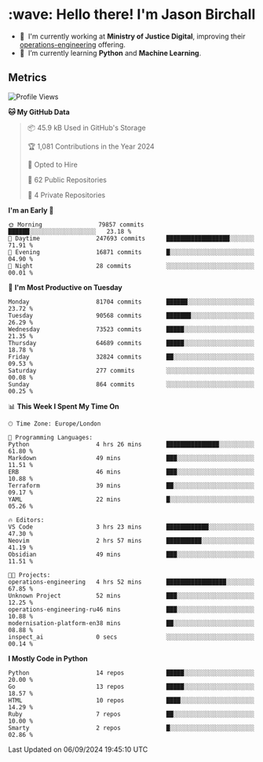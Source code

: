 <h1 align="left" id="jason-title">:wave: Hello there! I'm Jason Birchall</h1>

- :office: &nbsp;I'm currently working at **Ministry of Justice Digital**, improving their [operations-engineering](https://github.com/ministryofjustice/operations-engineering) offering.
- :seedling: &nbsp;I’m currently learning **Python** and **Machine Learning**.

<h2>Metrics</h2>

<!--START_SECTION:waka-->
![Profile Views](http://img.shields.io/badge/Profile%20Views-20-blue)

**🐱 My GitHub Data** 

> 📦 45.9 kB Used in GitHub's Storage 
 > 
> 🏆 1,081 Contributions in the Year 2024
 > 
> 💼 Opted to Hire
 > 
> 📜 62 Public Repositories 
 > 
> 🔑 4 Private Repositories 
 > 
**I'm an Early 🐤** 

```text
🌞 Morning                79857 commits       ██████░░░░░░░░░░░░░░░░░░░   23.18 % 
🌆 Daytime                247693 commits      ██████████████████░░░░░░░   71.91 % 
🌃 Evening                16871 commits       █░░░░░░░░░░░░░░░░░░░░░░░░   04.90 % 
🌙 Night                  28 commits          ░░░░░░░░░░░░░░░░░░░░░░░░░   00.01 % 
```
📅 **I'm Most Productive on Tuesday** 

```text
Monday                   81704 commits       ██████░░░░░░░░░░░░░░░░░░░   23.72 % 
Tuesday                  90568 commits       ███████░░░░░░░░░░░░░░░░░░   26.29 % 
Wednesday                73523 commits       █████░░░░░░░░░░░░░░░░░░░░   21.35 % 
Thursday                 64689 commits       █████░░░░░░░░░░░░░░░░░░░░   18.78 % 
Friday                   32824 commits       ██░░░░░░░░░░░░░░░░░░░░░░░   09.53 % 
Saturday                 277 commits         ░░░░░░░░░░░░░░░░░░░░░░░░░   00.08 % 
Sunday                   864 commits         ░░░░░░░░░░░░░░░░░░░░░░░░░   00.25 % 
```


📊 **This Week I Spent My Time On** 

```text
🕑︎ Time Zone: Europe/London

💬 Programming Languages: 
Python                   4 hrs 26 mins       ███████████████░░░░░░░░░░   61.80 % 
Markdown                 49 mins             ███░░░░░░░░░░░░░░░░░░░░░░   11.51 % 
ERB                      46 mins             ███░░░░░░░░░░░░░░░░░░░░░░   10.88 % 
Terraform                39 mins             ██░░░░░░░░░░░░░░░░░░░░░░░   09.17 % 
YAML                     22 mins             █░░░░░░░░░░░░░░░░░░░░░░░░   05.26 % 

🔥 Editors: 
VS Code                  3 hrs 23 mins       ████████████░░░░░░░░░░░░░   47.30 % 
Neovim                   2 hrs 57 mins       ██████████░░░░░░░░░░░░░░░   41.19 % 
Obsidian                 49 mins             ███░░░░░░░░░░░░░░░░░░░░░░   11.51 % 

🐱‍💻 Projects: 
operations-engineering   4 hrs 52 mins       █████████████████░░░░░░░░   67.85 % 
Unknown Project          52 mins             ███░░░░░░░░░░░░░░░░░░░░░░   12.25 % 
operations-engineering-ru46 mins             ███░░░░░░░░░░░░░░░░░░░░░░   10.88 % 
modernisation-platform-en38 mins             ██░░░░░░░░░░░░░░░░░░░░░░░   08.88 % 
inspect_ai               0 secs              ░░░░░░░░░░░░░░░░░░░░░░░░░   00.14 % 
```

**I Mostly Code in Python** 

```text
Python                   14 repos            █████░░░░░░░░░░░░░░░░░░░░   20.00 % 
Go                       13 repos            █████░░░░░░░░░░░░░░░░░░░░   18.57 % 
HTML                     10 repos            ████░░░░░░░░░░░░░░░░░░░░░   14.29 % 
Ruby                     7 repos             ██░░░░░░░░░░░░░░░░░░░░░░░   10.00 % 
Smarty                   2 repos             █░░░░░░░░░░░░░░░░░░░░░░░░   02.86 % 
```




 Last Updated on 06/09/2024 19:45:10 UTC
<!--END_SECTION:waka-->

<!-- links -->

[issues page]: https://github.com/jasonBirchall/jasonBirchall/issues "jasonBirchall/issues"
